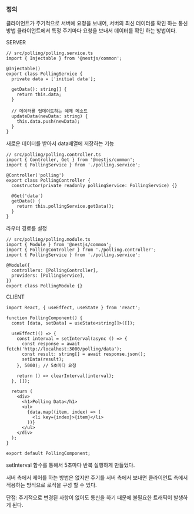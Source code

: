 ### 정의

클라이언트가 주기적으로 서버에 요청을 보내어, 서버의 최신 데이터를 확인 하는 통신 방법
클라이언트에서 특정 주기마다 요청을 보내서 데이터를 확인 하는 방법이다.


SERVER
```
// src/polling/polling.service.ts
import { Injectable } from '@nestjs/common';

@Injectable()
export class PollingService {
  private data = ['initial data'];

  getData(): string[] {
    return this.data;
  }

  // 데이터를 업데이트하는 예제 메소드
  updateData(newData: string) {
    this.data.push(newData);
  }
}
```
새로운 데이터를 받아서 data배열에 저장하는 기능

```
// src/polling/polling.controller.ts
import { Controller, Get } from '@nestjs/common';
import { PollingService } from './polling.service';

@Controller('polling')
export class PollingController {
  constructor(private readonly pollingService: PollingService) {}

  @Get('data')
  getData() {
    return this.pollingService.getData();
  }
}
```
라우터 경로를 설정

```
// src/polling/polling.module.ts
import { Module } from '@nestjs/common';
import { PollingController } from './polling.controller';
import { PollingService } from './polling.service';

@Module({
  controllers: [PollingController],
  providers: [PollingService],
})
export class PollingModule {}

```

CLIENT
```
import React, { useEffect, useState } from 'react';

function PollingComponent() {
  const [data, setData] = useState<string[]>([]);

  useEffect(() => {
    const interval = setInterval(async () => {
      const response = await fetch('http://localhost:3000/polling/data');
      const result: string[] = await response.json();
      setData(result);
    }, 5000); // 5초마다 요청

    return () => clearInterval(interval);
  }, []);

  return (
    <div>
      <h1>Polling Data</h1>
      <ul>
        {data.map((item, index) => (
          <li key={index}>{item}</li>
        ))}
      </ul>
    </div>
  );
}

export default PollingComponent;
```

setInterval 함수를 통해서 5초마다 반복 실행하게 만들었다.

서버 측에서 제어를 하는 방법은 없지만 주기를 서버 측에서 보내면 클라이언트 측에서 적용하는 방식으로 로직을 구성 할 수 있다.

단점: 주기적으로 변경된 사항이 없어도 통신을 하기 때문에 불필요한 트래픽이 발생하게 된다.